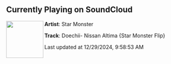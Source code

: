## Currently Playing on SoundCloud

[<img align="left" width="100" src="https://i1.sndcdn.com/artworks-dVB5PyR9z24w4mYm-hYMoYQ-t500x500.png">](https://soundcloud.com/starmonsterofficial/doechii-nissan-altima-star-monster-flip?in=saxurn/sets/slide-for-25/)

**Artist**: Star Monster 

**Track**: Doechii- Nissan Altima {Star Monster Flip}

Last updated at 12/29/2024, 9:58:53 AM
